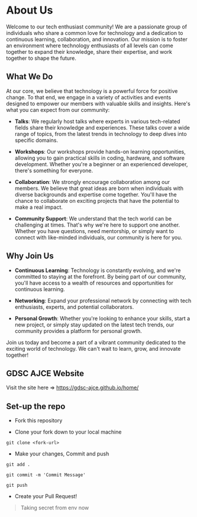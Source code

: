 # About Us

Welcome to our tech enthusiast community! We are a passionate group of individuals who share a common love for technology and a dedication to continuous learning, collaboration, and innovation. Our mission is to foster an environment where technology enthusiasts of all levels can come together to expand their knowledge, share their expertise, and work together to shape the future.

## What We Do

At our core, we believe that technology is a powerful force for positive change. To that end, we engage in a variety of activities and events designed to empower our members with valuable skills and insights. Here's what you can expect from our community:

- **Talks**: We regularly host talks where experts in various tech-related fields share their knowledge and experiences. These talks cover a wide range of topics, from the latest trends in technology to deep dives into specific domains.

- **Workshops**: Our workshops provide hands-on learning opportunities, allowing you to gain practical skills in coding, hardware, and software development. Whether you're a beginner or an experienced developer, there's something for everyone.

- **Collaboration**: We strongly encourage collaboration among our members. We believe that great ideas are born when individuals with diverse backgrounds and expertise come together. You'll have the chance to collaborate on exciting projects that have the potential to make a real impact.

- **Community Support**: We understand that the tech world can be challenging at times. That's why we're here to support one another. Whether you have questions, need mentorship, or simply want to connect with like-minded individuals, our community is here for you.

## Why Join Us

- **Continuous Learning**: Technology is constantly evolving, and we're committed to staying at the forefront. By being part of our community, you'll have access to a wealth of resources and opportunities for continuous learning.

- **Networking**: Expand your professional network by connecting with tech enthusiasts, experts, and potential collaborators.

- **Personal Growth**: Whether you're looking to enhance your skills, start a new project, or simply stay updated on the latest tech trends, our community provides a platform for personal growth.

Join us today and become a part of a vibrant community dedicated to the exciting world of technology. We can't wait to learn, grow, and innovate together!

## GDSC AJCE Website

Visit the site here => https://gdsc-ajce.github.io/home/

## Set-up the repo

* Fork this repository 

* Clone your fork down to your local machine
```
git clone <fork-url>
```

* Make your changes, Commit and push
```
git add .
```
```
git commit -m 'Commit Message'
```
```
git push 
```

* Create your Pull Request!

> Taking secret from env now
